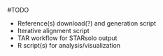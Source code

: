 #TODO
- Reference(s) download(?) and generation script
- Iterative alignment script
- TAR workflow for STARsolo output
- R script(s) for analysis/visualization
